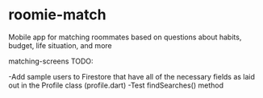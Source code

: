 # roomie-match
Mobile app for matching roommates based on questions about habits, budget, life situation, and more

matching-screens TODO:

-Add sample users to Firestore that have all of the necessary fields as laid out in the Profile class (profile.dart)
-Test findSearches() method
